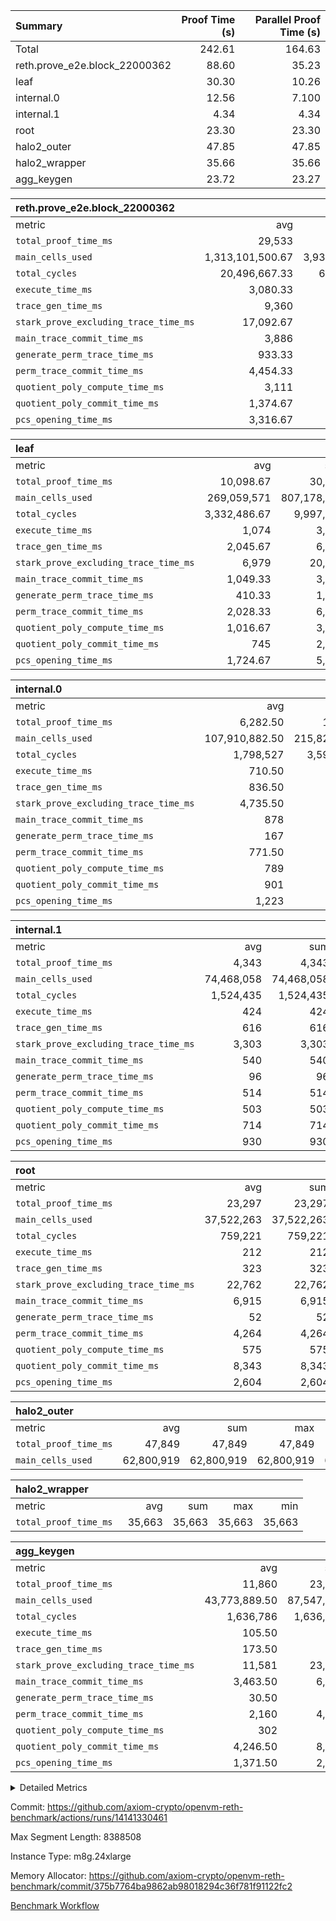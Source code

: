 | Summary | Proof Time (s) | Parallel Proof Time (s) |
|:---|---:|---:|
| Total |  242.61 |  164.63 |
| reth.prove_e2e.block_22000362 |  88.60 |  35.23 |
| leaf |  30.30 |  10.26 |
| internal.0 |  12.56 |  7.100 |
| internal.1 |  4.34 |  4.34 |
| root |  23.30 |  23.30 |
| halo2_outer |  47.85 |  47.85 |
| halo2_wrapper |  35.66 |  35.66 |
| agg_keygen |  23.72 |  23.27 |


| reth.prove_e2e.block_22000362 |||||
|:---|---:|---:|---:|---:|
|metric|avg|sum|max|min|
| `total_proof_time_ms ` |  29,533 |  88,599 |  35,226 |  25,727 |
| `main_cells_used     ` |  1,313,101,500.67 |  3,939,304,502 |  1,640,255,246 |  994,688,436 |
| `total_cycles        ` |  20,496,667.33 |  61,490,002 |  24,054,463 |  16,974,555 |
| `execute_time_ms     ` |  3,080.33 |  9,241 |  4,110 |  2,420 |
| `trace_gen_time_ms   ` |  9,360 |  28,080 |  10,673 |  8,610 |
| `stark_prove_excluding_trace_time_ms` |  17,092.67 |  51,278 |  20,443 |  14,219 |
| `main_trace_commit_time_ms` |  3,886 |  11,658 |  4,924 |  2,870 |
| `generate_perm_trace_time_ms` |  933.33 |  2,800 |  1,026 |  883 |
| `perm_trace_commit_time_ms` |  4,454.33 |  13,363 |  5,343 |  3,867 |
| `quotient_poly_compute_time_ms` |  3,111 |  9,333 |  4,136 |  2,124 |
| `quotient_poly_commit_time_ms` |  1,374.67 |  4,124 |  1,471 |  1,312 |
| `pcs_opening_time_ms ` |  3,316.67 |  9,950 |  3,525 |  3,109 |

| leaf |||||
|:---|---:|---:|---:|---:|
|metric|avg|sum|max|min|
| `total_proof_time_ms ` |  10,098.67 |  30,296 |  10,255 |  9,843 |
| `main_cells_used     ` |  269,059,571 |  807,178,713 |  278,240,568 |  250,808,827 |
| `total_cycles        ` |  3,332,486.67 |  9,997,460 |  3,461,307 |  3,077,172 |
| `execute_time_ms     ` |  1,074 |  3,222 |  1,109 |  1,007 |
| `trace_gen_time_ms   ` |  2,045.67 |  6,137 |  2,133 |  1,896 |
| `stark_prove_excluding_trace_time_ms` |  6,979 |  20,937 |  7,016 |  6,940 |
| `main_trace_commit_time_ms` |  1,049.33 |  3,148 |  1,062 |  1,035 |
| `generate_perm_trace_time_ms` |  410.33 |  1,231 |  415 |  406 |
| `perm_trace_commit_time_ms` |  2,028.33 |  6,085 |  2,034 |  2,024 |
| `quotient_poly_compute_time_ms` |  1,016.67 |  3,050 |  1,024 |  1,002 |
| `quotient_poly_commit_time_ms` |  745 |  2,235 |  756 |  733 |
| `pcs_opening_time_ms ` |  1,724.67 |  5,174 |  1,743 |  1,707 |

| internal.0 |||||
|:---|---:|---:|---:|---:|
|metric|avg|sum|max|min|
| `total_proof_time_ms ` |  6,282.50 |  12,565 |  7,995 |  4,570 |
| `main_cells_used     ` |  107,910,882.50 |  215,821,765 |  143,363,999 |  72,457,766 |
| `total_cycles        ` |  1,798,527 |  3,597,054 |  2,397,841 |  1,199,213 |
| `execute_time_ms     ` |  710.50 |  1,421 |  945 |  476 |
| `trace_gen_time_ms   ` |  836.50 |  1,673 |  1,097 |  576 |
| `stark_prove_excluding_trace_time_ms` |  4,735.50 |  9,471 |  5,953 |  3,518 |
| `main_trace_commit_time_ms` |  878 |  1,756 |  1,137 |  619 |
| `generate_perm_trace_time_ms` |  167 |  334 |  208 |  126 |
| `perm_trace_commit_time_ms` |  771.50 |  1,543 |  988 |  555 |
| `quotient_poly_compute_time_ms` |  789 |  1,578 |  1,010 |  568 |
| `quotient_poly_commit_time_ms` |  901 |  1,802 |  1,101 |  701 |
| `pcs_opening_time_ms ` |  1,223 |  2,446 |  1,503 |  943 |

| internal.1 |||||
|:---|---:|---:|---:|---:|
|metric|avg|sum|max|min|
| `total_proof_time_ms ` |  4,343 |  4,343 |  4,343 |  4,343 |
| `main_cells_used     ` |  74,468,058 |  74,468,058 |  74,468,058 |  74,468,058 |
| `total_cycles        ` |  1,524,435 |  1,524,435 |  1,524,435 |  1,524,435 |
| `execute_time_ms     ` |  424 |  424 |  424 |  424 |
| `trace_gen_time_ms   ` |  616 |  616 |  616 |  616 |
| `stark_prove_excluding_trace_time_ms` |  3,303 |  3,303 |  3,303 |  3,303 |
| `main_trace_commit_time_ms` |  540 |  540 |  540 |  540 |
| `generate_perm_trace_time_ms` |  96 |  96 |  96 |  96 |
| `perm_trace_commit_time_ms` |  514 |  514 |  514 |  514 |
| `quotient_poly_compute_time_ms` |  503 |  503 |  503 |  503 |
| `quotient_poly_commit_time_ms` |  714 |  714 |  714 |  714 |
| `pcs_opening_time_ms ` |  930 |  930 |  930 |  930 |

| root |||||
|:---|---:|---:|---:|---:|
|metric|avg|sum|max|min|
| `total_proof_time_ms ` |  23,297 |  23,297 |  23,297 |  23,297 |
| `main_cells_used     ` |  37,522,263 |  37,522,263 |  37,522,263 |  37,522,263 |
| `total_cycles        ` |  759,221 |  759,221 |  759,221 |  759,221 |
| `execute_time_ms     ` |  212 |  212 |  212 |  212 |
| `trace_gen_time_ms   ` |  323 |  323 |  323 |  323 |
| `stark_prove_excluding_trace_time_ms` |  22,762 |  22,762 |  22,762 |  22,762 |
| `main_trace_commit_time_ms` |  6,915 |  6,915 |  6,915 |  6,915 |
| `generate_perm_trace_time_ms` |  52 |  52 |  52 |  52 |
| `perm_trace_commit_time_ms` |  4,264 |  4,264 |  4,264 |  4,264 |
| `quotient_poly_compute_time_ms` |  575 |  575 |  575 |  575 |
| `quotient_poly_commit_time_ms` |  8,343 |  8,343 |  8,343 |  8,343 |
| `pcs_opening_time_ms ` |  2,604 |  2,604 |  2,604 |  2,604 |

| halo2_outer |||||
|:---|---:|---:|---:|---:|
|metric|avg|sum|max|min|
| `total_proof_time_ms ` |  47,849 |  47,849 |  47,849 |  47,849 |
| `main_cells_used     ` |  62,800,919 |  62,800,919 |  62,800,919 |  62,800,919 |

| halo2_wrapper |||||
|:---|---:|---:|---:|---:|
|metric|avg|sum|max|min|
| `total_proof_time_ms ` |  35,663 |  35,663 |  35,663 |  35,663 |

| agg_keygen |||||
|:---|---:|---:|---:|---:|
|metric|avg|sum|max|min|
| `total_proof_time_ms ` |  11,860 |  23,720 |  23,273 |  447 |
| `main_cells_used     ` |  43,773,889.50 |  87,547,779 |  86,881,863 |  665,916 |
| `total_cycles        ` |  1,636,786 |  1,636,786 |  1,636,786 |  1,636,786 |
| `execute_time_ms     ` |  105.50 |  211 |  211 |  0 |
| `trace_gen_time_ms   ` |  173.50 |  347 |  319 |  28 |
| `stark_prove_excluding_trace_time_ms` |  11,581 |  23,162 |  22,743 |  419 |
| `main_trace_commit_time_ms` |  3,463.50 |  6,927 |  6,875 |  52 |
| `generate_perm_trace_time_ms` |  30.50 |  61 |  50 |  11 |
| `perm_trace_commit_time_ms` |  2,160 |  4,320 |  4,271 |  49 |
| `quotient_poly_compute_time_ms` |  302 |  604 |  575 |  29 |
| `quotient_poly_commit_time_ms` |  4,246.50 |  8,493 |  8,434 |  59 |
| `pcs_opening_time_ms ` |  1,371.50 |  2,743 |  2,529 |  214 |



<details>
<summary>Detailed Metrics</summary>

| air_name | block_number | quotient_deg | interactions | constraints |
| --- | --- | --- | --- | --- |
| AccessAdapterAir<16> | 22000362 | 2 | 5 | 12 | 
| AccessAdapterAir<2> | 22000362 | 2 | 5 | 12 | 
| AccessAdapterAir<32> | 22000362 | 2 | 5 | 12 | 
| AccessAdapterAir<4> | 22000362 | 2 | 5 | 12 | 
| AccessAdapterAir<8> | 22000362 | 2 | 5 | 12 | 
| BitwiseOperationLookupAir<8> | 22000362 | 2 | 2 | 4 | 
| KeccakVmAir | 22000362 | 2 | 321 | 4,513 | 
| MemoryMerkleAir<8> | 22000362 | 2 | 4 | 39 | 
| PersistentBoundaryAir<8> | 22000362 | 2 | 3 | 7 | 
| PhantomAir | 22000362 | 2 | 3 | 5 | 
| Poseidon2PeripheryAir<BabyBearParameters>, 1> | 22000362 | 2 | 1 | 286 | 
| ProgramAir | 22000362 | 1 | 1 | 4 | 
| RangeTupleCheckerAir<2> | 22000362 | 1 | 1 | 4 | 
| Rv32HintStoreAir | 22000362 | 2 | 18 | 28 | 
| Sha256VmAir | 22000362 | 2 | 50 | 663 | 
| VariableRangeCheckerAir | 22000362 | 1 | 1 | 4 | 
| VmAirWrapper<Rv32BaseAluAdapterAir, BaseAluCoreAir<4, 8> | 22000362 | 2 | 20 | 37 | 
| VmAirWrapper<Rv32BaseAluAdapterAir, LessThanCoreAir<4, 8> | 22000362 | 2 | 18 | 40 | 
| VmAirWrapper<Rv32BaseAluAdapterAir, ShiftCoreAir<4, 8> | 22000362 | 2 | 24 | 91 | 
| VmAirWrapper<Rv32BranchAdapterAir, BranchEqualCoreAir<4> | 22000362 | 2 | 11 | 20 | 
| VmAirWrapper<Rv32BranchAdapterAir, BranchLessThanCoreAir<4, 8> | 22000362 | 2 | 13 | 35 | 
| VmAirWrapper<Rv32CondRdWriteAdapterAir, Rv32JalLuiCoreAir> | 22000362 | 2 | 10 | 18 | 
| VmAirWrapper<Rv32HeapAdapterAir<2, 32, 32>, BaseAluCoreAir<32, 8> | 22000362 | 2 | 61 | 126 | 
| VmAirWrapper<Rv32HeapAdapterAir<2, 32, 32>, LessThanCoreAir<32, 8> | 22000362 | 2 | 31 | 129 | 
| VmAirWrapper<Rv32HeapAdapterAir<2, 32, 32>, MultiplicationCoreAir<32, 8> | 22000362 | 2 | 61 | 57 | 
| VmAirWrapper<Rv32HeapAdapterAir<2, 32, 32>, ShiftCoreAir<32, 8> | 22000362 | 2 | 79 | 2,161 | 
| VmAirWrapper<Rv32HeapBranchAdapterAir<2, 32>, BranchEqualCoreAir<32> | 22000362 | 2 | 20 | 55 | 
| VmAirWrapper<Rv32HeapBranchAdapterAir<2, 32>, BranchLessThanCoreAir<32, 8> | 22000362 | 2 | 22 | 126 | 
| VmAirWrapper<Rv32IsEqualModAdapterAir<2, 1, 32, 32>, ModularIsEqualCoreAir<32, 4, 8> | 22000362 | 2 | 25 | 225 | 
| VmAirWrapper<Rv32IsEqualModAdapterAir<2, 3, 16, 48>, ModularIsEqualCoreAir<48, 4, 8> | 22000362 | 2 | 41 | 333 | 
| VmAirWrapper<Rv32JalrAdapterAir, Rv32JalrCoreAir> | 22000362 | 2 | 16 | 20 | 
| VmAirWrapper<Rv32LoadStoreAdapterAir, LoadSignExtendCoreAir<4, 8> | 22000362 | 2 | 18 | 33 | 
| VmAirWrapper<Rv32LoadStoreAdapterAir, LoadStoreCoreAir<4> | 22000362 | 2 | 17 | 40 | 
| VmAirWrapper<Rv32MultAdapterAir, DivRemCoreAir<4, 8> | 22000362 | 2 | 25 | 84 | 
| VmAirWrapper<Rv32MultAdapterAir, MulHCoreAir<4, 8> | 22000362 | 2 | 24 | 31 | 
| VmAirWrapper<Rv32MultAdapterAir, MultiplicationCoreAir<4, 8> | 22000362 | 2 | 19 | 19 | 
| VmAirWrapper<Rv32RdWriteAdapterAir, Rv32AuipcCoreAir> | 22000362 | 2 | 12 | 14 | 
| VmAirWrapper<Rv32VecHeapAdapterAir<1, 2, 2, 32, 32>, FieldExpressionCoreAir> | 22000362 | 2 | 415 | 480 | 
| VmAirWrapper<Rv32VecHeapAdapterAir<1, 6, 6, 16, 16>, FieldExpressionCoreAir> | 22000362 | 2 | 832 | 921 | 
| VmAirWrapper<Rv32VecHeapAdapterAir<2, 1, 1, 32, 32>, FieldExpressionCoreAir> | 22000362 | 2 | 158 | 190 | 
| VmAirWrapper<Rv32VecHeapAdapterAir<2, 2, 2, 32, 32>, FieldExpressionCoreAir> | 22000362 | 2 | 428 | 457 | 
| VmAirWrapper<Rv32VecHeapAdapterAir<2, 3, 3, 16, 16>, FieldExpressionCoreAir> | 22000362 | 2 | 246 | 288 | 
| VmAirWrapper<Rv32VecHeapAdapterAir<2, 6, 6, 16, 16>, FieldExpressionCoreAir> | 22000362 | 2 | 668 | 701 | 
| VmConnectorAir | 22000362 | 2 | 5 | 11 | 

| block_number | execute_time_ms |
| --- | --- |
| 22000362 | 212 | 

| group | air_name | block_number | rows | quotient_deg | prep_cols | perm_cols | main_cols | interactions | constraints | cells |
| --- | --- | --- | --- | --- | --- | --- | --- | --- | --- | --- |
| agg_keygen | AccessAdapterAir<16> | 22000362 |  | 2 |  |  |  | 5 | 12 |  | 
| agg_keygen | AccessAdapterAir<2> | 22000362 | 524,288 | 8 |  | 16 | 11 | 5 | 12 | 14,155,776 | 
| agg_keygen | AccessAdapterAir<32> | 22000362 |  | 2 |  |  |  | 5 | 12 |  | 
| agg_keygen | AccessAdapterAir<4> | 22000362 | 262,144 | 8 |  | 16 | 13 | 5 | 12 | 7,602,176 | 
| agg_keygen | AccessAdapterAir<8> | 22000362 | 8,192 | 8 |  | 16 | 17 | 5 | 12 | 270,336 | 
| agg_keygen | BitwiseOperationLookupAir<8> | 22000362 |  | 2 |  |  |  | 2 | 4 |  | 
| agg_keygen | FriReducedOpeningAir | 22000362 | 524,288 | 8 |  | 84 | 27 | 39 | 71 | 58,195,968 | 
| agg_keygen | JalRangeCheckAir | 22000362 | 65,536 | 8 |  | 28 | 12 | 9 | 14 | 2,621,440 | 
| agg_keygen | MemoryMerkleAir<8> | 22000362 |  | 2 |  |  |  | 4 | 39 |  | 
| agg_keygen | NativePoseidon2Air<BabyBearParameters>, 1> | 22000362 | 65,536 | 8 |  | 312 | 398 | 136 | 572 | 46,530,560 | 
| agg_keygen | PersistentBoundaryAir<8> | 22000362 |  | 2 |  |  |  | 3 | 7 |  | 
| agg_keygen | PhantomAir | 22000362 | 32,768 | 4 |  | 12 | 6 | 3 | 5 | 589,824 | 
| agg_keygen | Poseidon2PeripheryAir<BabyBearParameters>, 1> | 22000362 |  | 2 |  |  |  | 1 | 286 |  | 
| agg_keygen | ProgramAir | 22000362 | 131,072 | 1 |  | 8 | 10 | 1 | 4 | 2,359,296 | 
| agg_keygen | RangeTupleCheckerAir<2> | 22000362 |  | 1 |  |  |  | 1 | 4 |  | 
| agg_keygen | Rv32HintStoreAir | 22000362 |  | 2 |  |  |  | 18 | 28 |  | 
| agg_keygen | VariableRangeCheckerAir | 22000362 | 262,144 | 1 | 2 | 8 | 1 | 1 | 4 | 2,359,296 | 
| agg_keygen | VmAirWrapper<AluNativeAdapterAir, FieldArithmeticCoreAir> | 22000362 | 1,048,576 | 8 |  | 36 | 29 | 15 | 27 | 68,157,440 | 
| agg_keygen | VmAirWrapper<BranchNativeAdapterAir, BranchEqualCoreAir<1> | 22000362 | 262,144 | 8 |  | 28 | 23 | 11 | 25 | 13,369,344 | 
| agg_keygen | VmAirWrapper<NativeAdapterAir<2, 0>, PublicValuesCoreAir> | 22000362 | 64 | 8 |  | 28 | 27 | 11 | 30 | 3,520 | 
| agg_keygen | VmAirWrapper<NativeLoadStoreAdapterAir<1>, NativeLoadStoreCoreAir<1> | 22000362 | 524,288 | 8 |  | 40 | 21 | 15 | 20 | 31,981,568 | 
| agg_keygen | VmAirWrapper<NativeLoadStoreAdapterAir<4>, NativeLoadStoreCoreAir<4> | 22000362 | 131,072 | 8 |  | 40 | 27 | 15 | 20 | 8,781,824 | 
| agg_keygen | VmAirWrapper<NativeVectorizedAdapterAir<4>, FieldExtensionCoreAir> | 22000362 | 131,072 | 8 |  | 36 | 38 | 15 | 27 | 9,699,328 | 
| agg_keygen | VmAirWrapper<Rv32BaseAluAdapterAir, BaseAluCoreAir<4, 8> | 22000362 |  | 2 |  |  |  | 20 | 37 |  | 
| agg_keygen | VmAirWrapper<Rv32BaseAluAdapterAir, LessThanCoreAir<4, 8> | 22000362 |  | 2 |  |  |  | 18 | 40 |  | 
| agg_keygen | VmAirWrapper<Rv32BaseAluAdapterAir, ShiftCoreAir<4, 8> | 22000362 |  | 2 |  |  |  | 24 | 91 |  | 
| agg_keygen | VmAirWrapper<Rv32BranchAdapterAir, BranchEqualCoreAir<4> | 22000362 |  | 2 |  |  |  | 11 | 20 |  | 
| agg_keygen | VmAirWrapper<Rv32BranchAdapterAir, BranchLessThanCoreAir<4, 8> | 22000362 |  | 2 |  |  |  | 13 | 35 |  | 
| agg_keygen | VmAirWrapper<Rv32CondRdWriteAdapterAir, Rv32JalLuiCoreAir> | 22000362 |  | 2 |  |  |  | 10 | 18 |  | 
| agg_keygen | VmAirWrapper<Rv32JalrAdapterAir, Rv32JalrCoreAir> | 22000362 |  | 2 |  |  |  | 16 | 20 |  | 
| agg_keygen | VmAirWrapper<Rv32LoadStoreAdapterAir, LoadSignExtendCoreAir<4, 8> | 22000362 |  | 2 |  |  |  | 18 | 33 |  | 
| agg_keygen | VmAirWrapper<Rv32LoadStoreAdapterAir, LoadStoreCoreAir<4> | 22000362 |  | 2 |  |  |  | 17 | 40 |  | 
| agg_keygen | VmAirWrapper<Rv32MultAdapterAir, DivRemCoreAir<4, 8> | 22000362 |  | 2 |  |  |  | 25 | 84 |  | 
| agg_keygen | VmAirWrapper<Rv32MultAdapterAir, MulHCoreAir<4, 8> | 22000362 |  | 2 |  |  |  | 24 | 31 |  | 
| agg_keygen | VmAirWrapper<Rv32MultAdapterAir, MultiplicationCoreAir<4, 8> | 22000362 |  | 2 |  |  |  | 19 | 19 |  | 
| agg_keygen | VmAirWrapper<Rv32RdWriteAdapterAir, Rv32AuipcCoreAir> | 22000362 |  | 2 |  |  |  | 12 | 14 |  | 
| agg_keygen | VmConnectorAir | 22000362 | 2 | 8 | 1 | 16 | 5 | 5 | 11 | 42 | 
| agg_keygen | VolatileBoundaryAir | 22000362 | 131,072 | 8 |  | 20 | 12 | 7 | 19 | 4,194,304 | 

| group | air_name | block_number | idx | rows | prep_cols | perm_cols | main_cols | cells |
| --- | --- | --- | --- | --- | --- | --- | --- | --- |
| internal.0 | AccessAdapterAir<2> | 22000362 | 0 | 1,048,576 |  | 12 | 11 | 24,117,248 | 
| internal.0 | AccessAdapterAir<2> | 22000362 | 1 | 524,288 |  | 12 | 11 | 12,058,624 | 
| internal.0 | AccessAdapterAir<4> | 22000362 | 0 | 262,144 |  | 12 | 13 | 6,553,600 | 
| internal.0 | AccessAdapterAir<4> | 22000362 | 1 | 262,144 |  | 12 | 13 | 6,553,600 | 
| internal.0 | AccessAdapterAir<8> | 22000362 | 0 | 8,192 |  | 12 | 17 | 237,568 | 
| internal.0 | AccessAdapterAir<8> | 22000362 | 1 | 4,096 |  | 12 | 17 | 118,784 | 
| internal.0 | FriReducedOpeningAir | 22000362 | 0 | 1,048,576 |  | 44 | 27 | 74,448,896 | 
| internal.0 | FriReducedOpeningAir | 22000362 | 1 | 524,288 |  | 44 | 27 | 37,224,448 | 
| internal.0 | JalRangeCheckAir | 22000362 | 0 | 131,072 |  | 16 | 12 | 3,670,016 | 
| internal.0 | JalRangeCheckAir | 22000362 | 1 | 65,536 |  | 16 | 12 | 1,835,008 | 
| internal.0 | NativePoseidon2Air<BabyBearParameters>, 1> | 22000362 | 0 | 262,144 |  | 160 | 398 | 146,276,352 | 
| internal.0 | NativePoseidon2Air<BabyBearParameters>, 1> | 22000362 | 1 | 131,072 |  | 160 | 398 | 73,138,176 | 
| internal.0 | PhantomAir | 22000362 | 0 | 65,536 |  | 8 | 6 | 917,504 | 
| internal.0 | PhantomAir | 22000362 | 1 | 32,768 |  | 8 | 6 | 458,752 | 
| internal.0 | ProgramAir | 22000362 | 0 | 131,072 |  | 8 | 10 | 2,359,296 | 
| internal.0 | ProgramAir | 22000362 | 1 | 131,072 |  | 8 | 10 | 2,359,296 | 
| internal.0 | VariableRangeCheckerAir | 22000362 | 0 | 262,144 | 2 | 8 | 1 | 2,359,296 | 
| internal.0 | VariableRangeCheckerAir | 22000362 | 1 | 262,144 | 2 | 8 | 1 | 2,359,296 | 
| internal.0 | VmAirWrapper<AluNativeAdapterAir, FieldArithmeticCoreAir> | 22000362 | 0 | 2,097,152 |  | 20 | 29 | 102,760,448 | 
| internal.0 | VmAirWrapper<AluNativeAdapterAir, FieldArithmeticCoreAir> | 22000362 | 1 | 1,048,576 |  | 20 | 29 | 51,380,224 | 
| internal.0 | VmAirWrapper<BranchNativeAdapterAir, BranchEqualCoreAir<1> | 22000362 | 0 | 262,144 |  | 16 | 23 | 10,223,616 | 
| internal.0 | VmAirWrapper<BranchNativeAdapterAir, BranchEqualCoreAir<1> | 22000362 | 1 | 131,072 |  | 16 | 23 | 5,111,808 | 
| internal.0 | VmAirWrapper<NativeAdapterAir<2, 0>, PublicValuesCoreAir> | 22000362 | 0 | 64 |  | 16 | 23 | 2,496 | 
| internal.0 | VmAirWrapper<NativeAdapterAir<2, 0>, PublicValuesCoreAir> | 22000362 | 1 | 64 |  | 16 | 23 | 2,496 | 
| internal.0 | VmAirWrapper<NativeLoadStoreAdapterAir<1>, NativeLoadStoreCoreAir<1> | 22000362 | 0 | 524,288 |  | 24 | 21 | 23,592,960 | 
| internal.0 | VmAirWrapper<NativeLoadStoreAdapterAir<1>, NativeLoadStoreCoreAir<1> | 22000362 | 1 | 262,144 |  | 24 | 21 | 11,796,480 | 
| internal.0 | VmAirWrapper<NativeLoadStoreAdapterAir<4>, NativeLoadStoreCoreAir<4> | 22000362 | 0 | 262,144 |  | 24 | 27 | 13,369,344 | 
| internal.0 | VmAirWrapper<NativeLoadStoreAdapterAir<4>, NativeLoadStoreCoreAir<4> | 22000362 | 1 | 131,072 |  | 24 | 27 | 6,684,672 | 
| internal.0 | VmAirWrapper<NativeVectorizedAdapterAir<4>, FieldExtensionCoreAir> | 22000362 | 0 | 262,144 |  | 20 | 38 | 15,204,352 | 
| internal.0 | VmAirWrapper<NativeVectorizedAdapterAir<4>, FieldExtensionCoreAir> | 22000362 | 1 | 131,072 |  | 20 | 38 | 7,602,176 | 
| internal.0 | VmConnectorAir | 22000362 | 0 | 2 | 1 | 12 | 5 | 34 | 
| internal.0 | VmConnectorAir | 22000362 | 1 | 2 | 1 | 12 | 5 | 34 | 
| internal.0 | VolatileBoundaryAir | 22000362 | 0 | 262,144 |  | 12 | 12 | 6,291,456 | 
| internal.0 | VolatileBoundaryAir | 22000362 | 1 | 262,144 |  | 12 | 12 | 6,291,456 | 
| internal.1 | AccessAdapterAir<2> | 22000362 | 2 | 524,288 |  | 12 | 11 | 12,058,624 | 
| internal.1 | AccessAdapterAir<4> | 22000362 | 2 | 262,144 |  | 12 | 13 | 6,553,600 | 
| internal.1 | AccessAdapterAir<8> | 22000362 | 2 | 8,192 |  | 12 | 17 | 237,568 | 
| internal.1 | FriReducedOpeningAir | 22000362 | 2 | 262,144 |  | 44 | 27 | 18,612,224 | 
| internal.1 | JalRangeCheckAir | 22000362 | 2 | 65,536 |  | 16 | 12 | 1,835,008 | 
| internal.1 | NativePoseidon2Air<BabyBearParameters>, 1> | 22000362 | 2 | 65,536 |  | 160 | 398 | 36,569,088 | 
| internal.1 | PhantomAir | 22000362 | 2 | 16,384 |  | 8 | 6 | 229,376 | 
| internal.1 | ProgramAir | 22000362 | 2 | 131,072 |  | 8 | 10 | 2,359,296 | 
| internal.1 | VariableRangeCheckerAir | 22000362 | 2 | 262,144 | 2 | 8 | 1 | 2,359,296 | 
| internal.1 | VmAirWrapper<AluNativeAdapterAir, FieldArithmeticCoreAir> | 22000362 | 2 | 1,048,576 |  | 20 | 29 | 51,380,224 | 
| internal.1 | VmAirWrapper<BranchNativeAdapterAir, BranchEqualCoreAir<1> | 22000362 | 2 | 262,144 |  | 16 | 23 | 10,223,616 | 
| internal.1 | VmAirWrapper<NativeAdapterAir<2, 0>, PublicValuesCoreAir> | 22000362 | 2 | 64 |  | 16 | 23 | 2,496 | 
| internal.1 | VmAirWrapper<NativeLoadStoreAdapterAir<1>, NativeLoadStoreCoreAir<1> | 22000362 | 2 | 524,288 |  | 24 | 21 | 23,592,960 | 
| internal.1 | VmAirWrapper<NativeLoadStoreAdapterAir<4>, NativeLoadStoreCoreAir<4> | 22000362 | 2 | 131,072 |  | 24 | 27 | 6,684,672 | 
| internal.1 | VmAirWrapper<NativeVectorizedAdapterAir<4>, FieldExtensionCoreAir> | 22000362 | 2 | 131,072 |  | 20 | 38 | 7,602,176 | 
| internal.1 | VmConnectorAir | 22000362 | 2 | 2 | 1 | 12 | 5 | 34 | 
| internal.1 | VolatileBoundaryAir | 22000362 | 2 | 262,144 |  | 12 | 12 | 6,291,456 | 
| leaf | AccessAdapterAir<2> | 22000362 | 0 | 2,097,152 |  | 16 | 11 | 56,623,104 | 
| leaf | AccessAdapterAir<2> | 22000362 | 1 | 2,097,152 |  | 16 | 11 | 56,623,104 | 
| leaf | AccessAdapterAir<2> | 22000362 | 2 | 2,097,152 |  | 16 | 11 | 56,623,104 | 
| leaf | AccessAdapterAir<4> | 22000362 | 0 | 1,048,576 |  | 16 | 13 | 30,408,704 | 
| leaf | AccessAdapterAir<4> | 22000362 | 1 | 1,048,576 |  | 16 | 13 | 30,408,704 | 
| leaf | AccessAdapterAir<4> | 22000362 | 2 | 1,048,576 |  | 16 | 13 | 30,408,704 | 
| leaf | AccessAdapterAir<8> | 22000362 | 0 | 32,768 |  | 16 | 17 | 1,081,344 | 
| leaf | AccessAdapterAir<8> | 22000362 | 1 | 32,768 |  | 16 | 17 | 1,081,344 | 
| leaf | AccessAdapterAir<8> | 22000362 | 2 | 32,768 |  | 16 | 17 | 1,081,344 | 
| leaf | FriReducedOpeningAir | 22000362 | 0 | 4,194,304 |  | 84 | 27 | 465,567,744 | 
| leaf | FriReducedOpeningAir | 22000362 | 1 | 4,194,304 |  | 84 | 27 | 465,567,744 | 
| leaf | FriReducedOpeningAir | 22000362 | 2 | 4,194,304 |  | 84 | 27 | 465,567,744 | 
| leaf | JalRangeCheckAir | 22000362 | 0 | 65,536 |  | 28 | 12 | 2,621,440 | 
| leaf | JalRangeCheckAir | 22000362 | 1 | 65,536 |  | 28 | 12 | 2,621,440 | 
| leaf | JalRangeCheckAir | 22000362 | 2 | 65,536 |  | 28 | 12 | 2,621,440 | 
| leaf | NativePoseidon2Air<BabyBearParameters>, 1> | 22000362 | 0 | 262,144 |  | 312 | 398 | 186,122,240 | 
| leaf | NativePoseidon2Air<BabyBearParameters>, 1> | 22000362 | 1 | 262,144 |  | 312 | 398 | 186,122,240 | 
| leaf | NativePoseidon2Air<BabyBearParameters>, 1> | 22000362 | 2 | 262,144 |  | 312 | 398 | 186,122,240 | 
| leaf | PhantomAir | 22000362 | 0 | 32,768 |  | 12 | 6 | 589,824 | 
| leaf | PhantomAir | 22000362 | 1 | 32,768 |  | 12 | 6 | 589,824 | 
| leaf | PhantomAir | 22000362 | 2 | 32,768 |  | 12 | 6 | 589,824 | 
| leaf | ProgramAir | 22000362 | 0 | 2,097,152 |  | 8 | 10 | 37,748,736 | 
| leaf | ProgramAir | 22000362 | 1 | 2,097,152 |  | 8 | 10 | 37,748,736 | 
| leaf | ProgramAir | 22000362 | 2 | 2,097,152 |  | 8 | 10 | 37,748,736 | 
| leaf | VariableRangeCheckerAir | 22000362 | 0 | 262,144 | 2 | 8 | 1 | 2,359,296 | 
| leaf | VariableRangeCheckerAir | 22000362 | 1 | 262,144 | 2 | 8 | 1 | 2,359,296 | 
| leaf | VariableRangeCheckerAir | 22000362 | 2 | 262,144 | 2 | 8 | 1 | 2,359,296 | 
| leaf | VmAirWrapper<AluNativeAdapterAir, FieldArithmeticCoreAir> | 22000362 | 0 | 2,097,152 |  | 36 | 29 | 136,314,880 | 
| leaf | VmAirWrapper<AluNativeAdapterAir, FieldArithmeticCoreAir> | 22000362 | 1 | 2,097,152 |  | 36 | 29 | 136,314,880 | 
| leaf | VmAirWrapper<AluNativeAdapterAir, FieldArithmeticCoreAir> | 22000362 | 2 | 2,097,152 |  | 36 | 29 | 136,314,880 | 
| leaf | VmAirWrapper<BranchNativeAdapterAir, BranchEqualCoreAir<1> | 22000362 | 0 | 524,288 |  | 28 | 23 | 26,738,688 | 
| leaf | VmAirWrapper<BranchNativeAdapterAir, BranchEqualCoreAir<1> | 22000362 | 1 | 524,288 |  | 28 | 23 | 26,738,688 | 
| leaf | VmAirWrapper<BranchNativeAdapterAir, BranchEqualCoreAir<1> | 22000362 | 2 | 524,288 |  | 28 | 23 | 26,738,688 | 
| leaf | VmAirWrapper<NativeAdapterAir<2, 0>, PublicValuesCoreAir> | 22000362 | 0 | 64 |  | 28 | 27 | 3,520 | 
| leaf | VmAirWrapper<NativeAdapterAir<2, 0>, PublicValuesCoreAir> | 22000362 | 1 | 64 |  | 28 | 27 | 3,520 | 
| leaf | VmAirWrapper<NativeAdapterAir<2, 0>, PublicValuesCoreAir> | 22000362 | 2 | 64 |  | 28 | 27 | 3,520 | 
| leaf | VmAirWrapper<NativeLoadStoreAdapterAir<1>, NativeLoadStoreCoreAir<1> | 22000362 | 0 | 1,048,576 |  | 40 | 21 | 63,963,136 | 
| leaf | VmAirWrapper<NativeLoadStoreAdapterAir<1>, NativeLoadStoreCoreAir<1> | 22000362 | 1 | 1,048,576 |  | 40 | 21 | 63,963,136 | 
| leaf | VmAirWrapper<NativeLoadStoreAdapterAir<1>, NativeLoadStoreCoreAir<1> | 22000362 | 2 | 1,048,576 |  | 40 | 21 | 63,963,136 | 
| leaf | VmAirWrapper<NativeLoadStoreAdapterAir<4>, NativeLoadStoreCoreAir<4> | 22000362 | 0 | 262,144 |  | 40 | 27 | 17,563,648 | 
| leaf | VmAirWrapper<NativeLoadStoreAdapterAir<4>, NativeLoadStoreCoreAir<4> | 22000362 | 1 | 262,144 |  | 40 | 27 | 17,563,648 | 
| leaf | VmAirWrapper<NativeLoadStoreAdapterAir<4>, NativeLoadStoreCoreAir<4> | 22000362 | 2 | 262,144 |  | 40 | 27 | 17,563,648 | 
| leaf | VmAirWrapper<NativeVectorizedAdapterAir<4>, FieldExtensionCoreAir> | 22000362 | 0 | 262,144 |  | 36 | 38 | 19,398,656 | 
| leaf | VmAirWrapper<NativeVectorizedAdapterAir<4>, FieldExtensionCoreAir> | 22000362 | 1 | 524,288 |  | 36 | 38 | 38,797,312 | 
| leaf | VmAirWrapper<NativeVectorizedAdapterAir<4>, FieldExtensionCoreAir> | 22000362 | 2 | 524,288 |  | 36 | 38 | 38,797,312 | 
| leaf | VmConnectorAir | 22000362 | 0 | 2 | 1 | 16 | 5 | 42 | 
| leaf | VmConnectorAir | 22000362 | 1 | 2 | 1 | 16 | 5 | 42 | 
| leaf | VmConnectorAir | 22000362 | 2 | 2 | 1 | 16 | 5 | 42 | 
| leaf | VolatileBoundaryAir | 22000362 | 0 | 1,048,576 |  | 20 | 12 | 33,554,432 | 
| leaf | VolatileBoundaryAir | 22000362 | 1 | 1,048,576 |  | 20 | 12 | 33,554,432 | 
| leaf | VolatileBoundaryAir | 22000362 | 2 | 1,048,576 |  | 20 | 12 | 33,554,432 | 
| root | AccessAdapterAir<2> | 22000362 | 0 | 262,144 |  | 8 | 11 | 4,980,736 | 
| root | AccessAdapterAir<4> | 22000362 | 0 | 131,072 |  | 8 | 13 | 2,752,512 | 
| root | AccessAdapterAir<8> | 22000362 | 0 | 4,096 |  | 8 | 17 | 102,400 | 
| root | FriReducedOpeningAir | 22000362 | 0 | 131,072 |  | 24 | 27 | 6,684,672 | 
| root | JalRangeCheckAir | 22000362 | 0 | 32,768 |  | 12 | 12 | 786,432 | 
| root | NativePoseidon2Air<BabyBearParameters>, 1> | 22000362 | 0 | 32,768 |  | 84 | 398 | 15,794,176 | 
| root | PhantomAir | 22000362 | 0 | 8,192 |  | 8 | 6 | 114,688 | 
| root | ProgramAir | 22000362 | 0 | 131,072 |  | 8 | 10 | 2,359,296 | 
| root | VariableRangeCheckerAir | 22000362 | 0 | 262,144 | 2 | 8 | 1 | 2,359,296 | 
| root | VmAirWrapper<AluNativeAdapterAir, FieldArithmeticCoreAir> | 22000362 | 0 | 524,288 |  | 12 | 29 | 21,495,808 | 
| root | VmAirWrapper<BranchNativeAdapterAir, BranchEqualCoreAir<1> | 22000362 | 0 | 131,072 |  | 12 | 23 | 4,587,520 | 
| root | VmAirWrapper<NativeAdapterAir<2, 0>, PublicValuesCoreAir> | 22000362 | 0 | 64 |  | 12 | 22 | 2,176 | 
| root | VmAirWrapper<NativeLoadStoreAdapterAir<1>, NativeLoadStoreCoreAir<1> | 22000362 | 0 | 262,144 |  | 16 | 21 | 9,699,328 | 
| root | VmAirWrapper<NativeLoadStoreAdapterAir<4>, NativeLoadStoreCoreAir<4> | 22000362 | 0 | 65,536 |  | 16 | 27 | 2,818,048 | 
| root | VmAirWrapper<NativeVectorizedAdapterAir<4>, FieldExtensionCoreAir> | 22000362 | 0 | 65,536 |  | 12 | 38 | 3,276,800 | 
| root | VmConnectorAir | 22000362 | 0 | 2 | 1 | 8 | 5 | 26 | 
| root | VolatileBoundaryAir | 22000362 | 0 | 131,072 |  | 8 | 12 | 2,621,440 | 

| group | air_name | block_number | segment | rows | prep_cols | perm_cols | main_cols | cells |
| --- | --- | --- | --- | --- | --- | --- | --- | --- |
| agg_keygen | AccessAdapterAir<16> | 22000362 | 0 | 1 |  | 16 | 25 | 41 | 
| agg_keygen | AccessAdapterAir<2> | 22000362 | 0 | 1 |  | 16 | 11 | 27 | 
| agg_keygen | AccessAdapterAir<32> | 22000362 | 0 | 1 |  | 16 | 41 | 57 | 
| agg_keygen | AccessAdapterAir<4> | 22000362 | 0 | 1 |  | 16 | 13 | 29 | 
| agg_keygen | AccessAdapterAir<8> | 22000362 | 0 | 1 |  | 16 | 17 | 33 | 
| agg_keygen | BitwiseOperationLookupAir<8> | 22000362 | 0 | 65,536 | 3 | 8 | 2 | 655,360 | 
| agg_keygen | MemoryMerkleAir<8> | 22000362 | 0 | 64 |  | 16 | 32 | 3,072 | 
| agg_keygen | PersistentBoundaryAir<8> | 22000362 | 0 | 1 |  | 12 | 20 | 32 | 
| agg_keygen | PhantomAir | 22000362 | 0 | 1 |  | 12 | 6 | 18 | 
| agg_keygen | Poseidon2PeripheryAir<BabyBearParameters>, 1> | 22000362 | 0 | 32 |  | 8 | 300 | 9,856 | 
| agg_keygen | ProgramAir | 22000362 | 0 | 1 |  | 8 | 10 | 18 | 
| agg_keygen | RangeTupleCheckerAir<2> | 22000362 | 0 | 524,288 | 2 | 8 | 1 | 4,718,592 | 
| agg_keygen | Rv32HintStoreAir | 22000362 | 0 | 1 |  | 44 | 32 | 76 | 
| agg_keygen | VariableRangeCheckerAir | 22000362 | 0 | 262,144 | 2 | 8 | 1 | 2,359,296 | 
| agg_keygen | VmAirWrapper<Rv32BaseAluAdapterAir, BaseAluCoreAir<4, 8> | 22000362 | 0 | 1 |  | 52 | 36 | 88 | 
| agg_keygen | VmAirWrapper<Rv32BaseAluAdapterAir, LessThanCoreAir<4, 8> | 22000362 | 0 | 1 |  | 40 | 37 | 77 | 
| agg_keygen | VmAirWrapper<Rv32BaseAluAdapterAir, ShiftCoreAir<4, 8> | 22000362 | 0 | 1 |  | 52 | 53 | 105 | 
| agg_keygen | VmAirWrapper<Rv32BranchAdapterAir, BranchEqualCoreAir<4> | 22000362 | 0 | 1 |  | 28 | 26 | 54 | 
| agg_keygen | VmAirWrapper<Rv32BranchAdapterAir, BranchLessThanCoreAir<4, 8> | 22000362 | 0 | 1 |  | 32 | 32 | 64 | 
| agg_keygen | VmAirWrapper<Rv32CondRdWriteAdapterAir, Rv32JalLuiCoreAir> | 22000362 | 0 | 1 |  | 28 | 18 | 46 | 
| agg_keygen | VmAirWrapper<Rv32JalrAdapterAir, Rv32JalrCoreAir> | 22000362 | 0 | 1 |  | 36 | 28 | 64 | 
| agg_keygen | VmAirWrapper<Rv32LoadStoreAdapterAir, LoadSignExtendCoreAir<4, 8> | 22000362 | 0 | 1 |  | 52 | 36 | 88 | 
| agg_keygen | VmAirWrapper<Rv32LoadStoreAdapterAir, LoadStoreCoreAir<4> | 22000362 | 0 | 1 |  | 52 | 41 | 93 | 
| agg_keygen | VmAirWrapper<Rv32MultAdapterAir, DivRemCoreAir<4, 8> | 22000362 | 0 | 1 |  | 72 | 59 | 131 | 
| agg_keygen | VmAirWrapper<Rv32MultAdapterAir, MulHCoreAir<4, 8> | 22000362 | 0 | 1 |  | 72 | 39 | 111 | 
| agg_keygen | VmAirWrapper<Rv32MultAdapterAir, MultiplicationCoreAir<4, 8> | 22000362 | 0 | 1 |  | 52 | 31 | 83 | 
| agg_keygen | VmAirWrapper<Rv32RdWriteAdapterAir, Rv32AuipcCoreAir> | 22000362 | 0 | 1 |  | 28 | 20 | 48 | 
| agg_keygen | VmConnectorAir | 22000362 | 0 | 2 | 1 | 16 | 5 | 42 | 
| reth.prove_e2e.block_22000362 | AccessAdapterAir<16> | 22000362 | 0 | 64 |  | 16 | 25 | 2,624 | 
| reth.prove_e2e.block_22000362 | AccessAdapterAir<16> | 22000362 | 1 | 524,288 |  | 16 | 25 | 21,495,808 | 
| reth.prove_e2e.block_22000362 | AccessAdapterAir<16> | 22000362 | 2 | 131,072 |  | 16 | 25 | 5,373,952 | 
| reth.prove_e2e.block_22000362 | AccessAdapterAir<2> | 22000362 | 1 | 512 |  | 16 | 11 | 13,824 | 
| reth.prove_e2e.block_22000362 | AccessAdapterAir<2> | 22000362 | 2 | 131,072 |  | 16 | 11 | 3,538,944 | 
| reth.prove_e2e.block_22000362 | AccessAdapterAir<32> | 22000362 | 0 | 32 |  | 16 | 41 | 1,824 | 
| reth.prove_e2e.block_22000362 | AccessAdapterAir<32> | 22000362 | 1 | 262,144 |  | 16 | 41 | 14,942,208 | 
| reth.prove_e2e.block_22000362 | AccessAdapterAir<32> | 22000362 | 2 | 65,536 |  | 16 | 41 | 3,735,552 | 
| reth.prove_e2e.block_22000362 | AccessAdapterAir<4> | 22000362 | 0 | 64 |  | 16 | 13 | 1,856 | 
| reth.prove_e2e.block_22000362 | AccessAdapterAir<4> | 22000362 | 1 | 512 |  | 16 | 13 | 14,848 | 
| reth.prove_e2e.block_22000362 | AccessAdapterAir<4> | 22000362 | 2 | 65,536 |  | 16 | 13 | 1,900,544 | 
| reth.prove_e2e.block_22000362 | AccessAdapterAir<8> | 22000362 | 0 | 1,048,576 |  | 16 | 17 | 34,603,008 | 
| reth.prove_e2e.block_22000362 | AccessAdapterAir<8> | 22000362 | 1 | 2,097,152 |  | 16 | 17 | 69,206,016 | 
| reth.prove_e2e.block_22000362 | AccessAdapterAir<8> | 22000362 | 2 | 1,048,576 |  | 16 | 17 | 34,603,008 | 
| reth.prove_e2e.block_22000362 | BitwiseOperationLookupAir<8> | 22000362 | 0 | 65,536 | 3 | 8 | 2 | 655,360 | 
| reth.prove_e2e.block_22000362 | BitwiseOperationLookupAir<8> | 22000362 | 1 | 65,536 | 3 | 8 | 2 | 655,360 | 
| reth.prove_e2e.block_22000362 | BitwiseOperationLookupAir<8> | 22000362 | 2 | 65,536 | 3 | 8 | 2 | 655,360 | 
| reth.prove_e2e.block_22000362 | KeccakVmAir | 22000362 | 0 | 1 |  | 1,056 | 3,163 | 4,219 | 
| reth.prove_e2e.block_22000362 | KeccakVmAir | 22000362 | 1 | 262,144 |  | 1,056 | 3,163 | 1,105,985,536 | 
| reth.prove_e2e.block_22000362 | KeccakVmAir | 22000362 | 2 | 131,072 |  | 1,056 | 3,163 | 552,992,768 | 
| reth.prove_e2e.block_22000362 | MemoryMerkleAir<8> | 22000362 | 0 | 1,048,576 |  | 16 | 32 | 50,331,648 | 
| reth.prove_e2e.block_22000362 | MemoryMerkleAir<8> | 22000362 | 1 | 1,048,576 |  | 16 | 32 | 50,331,648 | 
| reth.prove_e2e.block_22000362 | MemoryMerkleAir<8> | 22000362 | 2 | 2,097,152 |  | 16 | 32 | 100,663,296 | 
| reth.prove_e2e.block_22000362 | PersistentBoundaryAir<8> | 22000362 | 0 | 1,048,576 |  | 12 | 20 | 33,554,432 | 
| reth.prove_e2e.block_22000362 | PersistentBoundaryAir<8> | 22000362 | 1 | 1,048,576 |  | 12 | 20 | 33,554,432 | 
| reth.prove_e2e.block_22000362 | PersistentBoundaryAir<8> | 22000362 | 2 | 1,048,576 |  | 12 | 20 | 33,554,432 | 
| reth.prove_e2e.block_22000362 | PhantomAir | 22000362 | 0 | 4 |  | 12 | 6 | 72 | 
| reth.prove_e2e.block_22000362 | PhantomAir | 22000362 | 1 | 128 |  | 12 | 6 | 2,304 | 
| reth.prove_e2e.block_22000362 | PhantomAir | 22000362 | 2 | 32 |  | 12 | 6 | 576 | 
| reth.prove_e2e.block_22000362 | Poseidon2PeripheryAir<BabyBearParameters>, 1> | 22000362 | 0 | 1,048,576 |  | 8 | 300 | 322,961,408 | 
| reth.prove_e2e.block_22000362 | Poseidon2PeripheryAir<BabyBearParameters>, 1> | 22000362 | 1 | 524,288 |  | 8 | 300 | 161,480,704 | 
| reth.prove_e2e.block_22000362 | Poseidon2PeripheryAir<BabyBearParameters>, 1> | 22000362 | 2 | 1,048,576 |  | 8 | 300 | 322,961,408 | 
| reth.prove_e2e.block_22000362 | ProgramAir | 22000362 | 0 | 524,288 |  | 8 | 10 | 9,437,184 | 
| reth.prove_e2e.block_22000362 | ProgramAir | 22000362 | 1 | 524,288 |  | 8 | 10 | 9,437,184 | 
| reth.prove_e2e.block_22000362 | ProgramAir | 22000362 | 2 | 524,288 |  | 8 | 10 | 9,437,184 | 
| reth.prove_e2e.block_22000362 | RangeTupleCheckerAir<2> | 22000362 | 0 | 2,097,152 | 2 | 8 | 1 | 18,874,368 | 
| reth.prove_e2e.block_22000362 | RangeTupleCheckerAir<2> | 22000362 | 1 | 2,097,152 | 2 | 8 | 1 | 18,874,368 | 
| reth.prove_e2e.block_22000362 | RangeTupleCheckerAir<2> | 22000362 | 2 | 2,097,152 | 2 | 8 | 1 | 18,874,368 | 
| reth.prove_e2e.block_22000362 | Rv32HintStoreAir | 22000362 | 0 | 524,288 |  | 44 | 32 | 39,845,888 | 
| reth.prove_e2e.block_22000362 | Rv32HintStoreAir | 22000362 | 1 | 524,288 |  | 44 | 32 | 39,845,888 | 
| reth.prove_e2e.block_22000362 | Rv32HintStoreAir | 22000362 | 2 | 32 |  | 44 | 32 | 2,432 | 
| reth.prove_e2e.block_22000362 | VariableRangeCheckerAir | 22000362 | 0 | 262,144 | 2 | 8 | 1 | 2,359,296 | 
| reth.prove_e2e.block_22000362 | VariableRangeCheckerAir | 22000362 | 1 | 262,144 | 2 | 8 | 1 | 2,359,296 | 
| reth.prove_e2e.block_22000362 | VariableRangeCheckerAir | 22000362 | 2 | 262,144 | 2 | 8 | 1 | 2,359,296 | 
| reth.prove_e2e.block_22000362 | VmAirWrapper<Rv32BaseAluAdapterAir, BaseAluCoreAir<4, 8> | 22000362 | 0 | 8,388,608 |  | 52 | 36 | 738,197,504 | 
| reth.prove_e2e.block_22000362 | VmAirWrapper<Rv32BaseAluAdapterAir, BaseAluCoreAir<4, 8> | 22000362 | 1 | 8,388,608 |  | 52 | 36 | 738,197,504 | 
| reth.prove_e2e.block_22000362 | VmAirWrapper<Rv32BaseAluAdapterAir, BaseAluCoreAir<4, 8> | 22000362 | 2 | 8,388,608 |  | 52 | 36 | 738,197,504 | 
| reth.prove_e2e.block_22000362 | VmAirWrapper<Rv32BaseAluAdapterAir, LessThanCoreAir<4, 8> | 22000362 | 0 | 524,288 |  | 40 | 37 | 40,370,176 | 
| reth.prove_e2e.block_22000362 | VmAirWrapper<Rv32BaseAluAdapterAir, LessThanCoreAir<4, 8> | 22000362 | 1 | 524,288 |  | 40 | 37 | 40,370,176 | 
| reth.prove_e2e.block_22000362 | VmAirWrapper<Rv32BaseAluAdapterAir, LessThanCoreAir<4, 8> | 22000362 | 2 | 524,288 |  | 40 | 37 | 40,370,176 | 
| reth.prove_e2e.block_22000362 | VmAirWrapper<Rv32BaseAluAdapterAir, ShiftCoreAir<4, 8> | 22000362 | 0 | 1,048,576 |  | 52 | 53 | 110,100,480 | 
| reth.prove_e2e.block_22000362 | VmAirWrapper<Rv32BaseAluAdapterAir, ShiftCoreAir<4, 8> | 22000362 | 1 | 2,097,152 |  | 52 | 53 | 220,200,960 | 
| reth.prove_e2e.block_22000362 | VmAirWrapper<Rv32BaseAluAdapterAir, ShiftCoreAir<4, 8> | 22000362 | 2 | 1,048,576 |  | 52 | 53 | 110,100,480 | 
| reth.prove_e2e.block_22000362 | VmAirWrapper<Rv32BranchAdapterAir, BranchEqualCoreAir<4> | 22000362 | 0 | 2,097,152 |  | 28 | 26 | 113,246,208 | 
| reth.prove_e2e.block_22000362 | VmAirWrapper<Rv32BranchAdapterAir, BranchEqualCoreAir<4> | 22000362 | 1 | 2,097,152 |  | 28 | 26 | 113,246,208 | 
| reth.prove_e2e.block_22000362 | VmAirWrapper<Rv32BranchAdapterAir, BranchEqualCoreAir<4> | 22000362 | 2 | 2,097,152 |  | 28 | 26 | 113,246,208 | 
| reth.prove_e2e.block_22000362 | VmAirWrapper<Rv32BranchAdapterAir, BranchLessThanCoreAir<4, 8> | 22000362 | 0 | 1,048,576 |  | 32 | 32 | 67,108,864 | 
| reth.prove_e2e.block_22000362 | VmAirWrapper<Rv32BranchAdapterAir, BranchLessThanCoreAir<4, 8> | 22000362 | 1 | 2,097,152 |  | 32 | 32 | 134,217,728 | 
| reth.prove_e2e.block_22000362 | VmAirWrapper<Rv32BranchAdapterAir, BranchLessThanCoreAir<4, 8> | 22000362 | 2 | 1,048,576 |  | 32 | 32 | 67,108,864 | 
| reth.prove_e2e.block_22000362 | VmAirWrapper<Rv32CondRdWriteAdapterAir, Rv32JalLuiCoreAir> | 22000362 | 0 | 1,048,576 |  | 28 | 18 | 48,234,496 | 
| reth.prove_e2e.block_22000362 | VmAirWrapper<Rv32CondRdWriteAdapterAir, Rv32JalLuiCoreAir> | 22000362 | 1 | 524,288 |  | 28 | 18 | 24,117,248 | 
| reth.prove_e2e.block_22000362 | VmAirWrapper<Rv32CondRdWriteAdapterAir, Rv32JalLuiCoreAir> | 22000362 | 2 | 524,288 |  | 28 | 18 | 24,117,248 | 
| reth.prove_e2e.block_22000362 | VmAirWrapper<Rv32HeapAdapterAir<2, 32, 32>, BaseAluCoreAir<32, 8> | 22000362 | 1 | 8,192 |  | 192 | 168 | 2,949,120 | 
| reth.prove_e2e.block_22000362 | VmAirWrapper<Rv32HeapAdapterAir<2, 32, 32>, BaseAluCoreAir<32, 8> | 22000362 | 2 | 8,192 |  | 192 | 168 | 2,949,120 | 
| reth.prove_e2e.block_22000362 | VmAirWrapper<Rv32HeapAdapterAir<2, 32, 32>, LessThanCoreAir<32, 8> | 22000362 | 1 | 4,096 |  | 68 | 169 | 970,752 | 
| reth.prove_e2e.block_22000362 | VmAirWrapper<Rv32HeapAdapterAir<2, 32, 32>, LessThanCoreAir<32, 8> | 22000362 | 2 | 2,048 |  | 68 | 169 | 485,376 | 
| reth.prove_e2e.block_22000362 | VmAirWrapper<Rv32HeapAdapterAir<2, 32, 32>, MultiplicationCoreAir<32, 8> | 22000362 | 1 | 512 |  | 192 | 164 | 182,272 | 
| reth.prove_e2e.block_22000362 | VmAirWrapper<Rv32HeapAdapterAir<2, 32, 32>, MultiplicationCoreAir<32, 8> | 22000362 | 2 | 1,024 |  | 192 | 164 | 364,544 | 
| reth.prove_e2e.block_22000362 | VmAirWrapper<Rv32HeapAdapterAir<2, 32, 32>, ShiftCoreAir<32, 8> | 22000362 | 1 | 1,024 |  | 164 | 241 | 414,720 | 
| reth.prove_e2e.block_22000362 | VmAirWrapper<Rv32HeapAdapterAir<2, 32, 32>, ShiftCoreAir<32, 8> | 22000362 | 2 | 1,024 |  | 164 | 241 | 414,720 | 
| reth.prove_e2e.block_22000362 | VmAirWrapper<Rv32HeapBranchAdapterAir<2, 32>, BranchEqualCoreAir<32> | 22000362 | 1 | 8,192 |  | 48 | 124 | 1,409,024 | 
| reth.prove_e2e.block_22000362 | VmAirWrapper<Rv32HeapBranchAdapterAir<2, 32>, BranchEqualCoreAir<32> | 22000362 | 2 | 8,192 |  | 48 | 124 | 1,409,024 | 
| reth.prove_e2e.block_22000362 | VmAirWrapper<Rv32IsEqualModAdapterAir<2, 1, 32, 32>, ModularIsEqualCoreAir<32, 4, 8> | 22000362 | 0 | 1 |  | 56 | 166 | 222 | 
| reth.prove_e2e.block_22000362 | VmAirWrapper<Rv32IsEqualModAdapterAir<2, 1, 32, 32>, ModularIsEqualCoreAir<32, 4, 8> | 22000362 | 1 | 65,536 |  | 56 | 166 | 14,548,992 | 
| reth.prove_e2e.block_22000362 | VmAirWrapper<Rv32IsEqualModAdapterAir<2, 1, 32, 32>, ModularIsEqualCoreAir<32, 4, 8> | 22000362 | 2 | 2,048 |  | 56 | 166 | 454,656 | 
| reth.prove_e2e.block_22000362 | VmAirWrapper<Rv32JalrAdapterAir, Rv32JalrCoreAir> | 22000362 | 0 | 524,288 |  | 36 | 28 | 33,554,432 | 
| reth.prove_e2e.block_22000362 | VmAirWrapper<Rv32JalrAdapterAir, Rv32JalrCoreAir> | 22000362 | 1 | 524,288 |  | 36 | 28 | 33,554,432 | 
| reth.prove_e2e.block_22000362 | VmAirWrapper<Rv32JalrAdapterAir, Rv32JalrCoreAir> | 22000362 | 2 | 524,288 |  | 36 | 28 | 33,554,432 | 
| reth.prove_e2e.block_22000362 | VmAirWrapper<Rv32LoadStoreAdapterAir, LoadSignExtendCoreAir<4, 8> | 22000362 | 0 | 1,048,576 |  | 52 | 36 | 92,274,688 | 
| reth.prove_e2e.block_22000362 | VmAirWrapper<Rv32LoadStoreAdapterAir, LoadSignExtendCoreAir<4, 8> | 22000362 | 1 | 1,048,576 |  | 52 | 36 | 92,274,688 | 
| reth.prove_e2e.block_22000362 | VmAirWrapper<Rv32LoadStoreAdapterAir, LoadSignExtendCoreAir<4, 8> | 22000362 | 2 | 1,048,576 |  | 52 | 36 | 92,274,688 | 
| reth.prove_e2e.block_22000362 | VmAirWrapper<Rv32LoadStoreAdapterAir, LoadStoreCoreAir<4> | 22000362 | 0 | 8,388,608 |  | 52 | 41 | 780,140,544 | 
| reth.prove_e2e.block_22000362 | VmAirWrapper<Rv32LoadStoreAdapterAir, LoadStoreCoreAir<4> | 22000362 | 1 | 8,388,608 |  | 52 | 41 | 780,140,544 | 
| reth.prove_e2e.block_22000362 | VmAirWrapper<Rv32LoadStoreAdapterAir, LoadStoreCoreAir<4> | 22000362 | 2 | 8,388,608 |  | 52 | 41 | 780,140,544 | 
| reth.prove_e2e.block_22000362 | VmAirWrapper<Rv32MultAdapterAir, DivRemCoreAir<4, 8> | 22000362 | 1 | 256 |  | 72 | 59 | 33,536 | 
| reth.prove_e2e.block_22000362 | VmAirWrapper<Rv32MultAdapterAir, DivRemCoreAir<4, 8> | 22000362 | 2 | 256 |  | 72 | 59 | 33,536 | 
| reth.prove_e2e.block_22000362 | VmAirWrapper<Rv32MultAdapterAir, MulHCoreAir<4, 8> | 22000362 | 0 | 512 |  | 72 | 39 | 56,832 | 
| reth.prove_e2e.block_22000362 | VmAirWrapper<Rv32MultAdapterAir, MulHCoreAir<4, 8> | 22000362 | 1 | 65,536 |  | 72 | 39 | 7,274,496 | 
| reth.prove_e2e.block_22000362 | VmAirWrapper<Rv32MultAdapterAir, MulHCoreAir<4, 8> | 22000362 | 2 | 65,536 |  | 72 | 39 | 7,274,496 | 
| reth.prove_e2e.block_22000362 | VmAirWrapper<Rv32MultAdapterAir, MultiplicationCoreAir<4, 8> | 22000362 | 0 | 2,048 |  | 52 | 31 | 169,984 | 
| reth.prove_e2e.block_22000362 | VmAirWrapper<Rv32MultAdapterAir, MultiplicationCoreAir<4, 8> | 22000362 | 1 | 262,144 |  | 52 | 31 | 21,757,952 | 
| reth.prove_e2e.block_22000362 | VmAirWrapper<Rv32MultAdapterAir, MultiplicationCoreAir<4, 8> | 22000362 | 2 | 131,072 |  | 52 | 31 | 10,878,976 | 
| reth.prove_e2e.block_22000362 | VmAirWrapper<Rv32RdWriteAdapterAir, Rv32AuipcCoreAir> | 22000362 | 0 | 262,144 |  | 28 | 20 | 12,582,912 | 
| reth.prove_e2e.block_22000362 | VmAirWrapper<Rv32RdWriteAdapterAir, Rv32AuipcCoreAir> | 22000362 | 1 | 131,072 |  | 28 | 20 | 6,291,456 | 
| reth.prove_e2e.block_22000362 | VmAirWrapper<Rv32RdWriteAdapterAir, Rv32AuipcCoreAir> | 22000362 | 2 | 131,072 |  | 28 | 20 | 6,291,456 | 
| reth.prove_e2e.block_22000362 | VmAirWrapper<Rv32VecHeapAdapterAir<1, 2, 2, 32, 32>, FieldExpressionCoreAir> | 22000362 | 0 | 1 |  | 836 | 547 | 1,383 | 
| reth.prove_e2e.block_22000362 | VmAirWrapper<Rv32VecHeapAdapterAir<1, 2, 2, 32, 32>, FieldExpressionCoreAir> | 22000362 | 1 | 16,384 |  | 836 | 547 | 22,659,072 | 
| reth.prove_e2e.block_22000362 | VmAirWrapper<Rv32VecHeapAdapterAir<1, 2, 2, 32, 32>, FieldExpressionCoreAir> | 22000362 | 2 | 1,024 |  | 836 | 547 | 1,416,192 | 
| reth.prove_e2e.block_22000362 | VmAirWrapper<Rv32VecHeapAdapterAir<2, 1, 1, 32, 32>, FieldExpressionCoreAir> | 22000362 | 0 | 1 |  | 320 | 263 | 583 | 
| reth.prove_e2e.block_22000362 | VmAirWrapper<Rv32VecHeapAdapterAir<2, 1, 1, 32, 32>, FieldExpressionCoreAir> | 22000362 | 1 | 256 |  | 320 | 263 | 149,248 | 
| reth.prove_e2e.block_22000362 | VmAirWrapper<Rv32VecHeapAdapterAir<2, 1, 1, 32, 32>, FieldExpressionCoreAir> | 22000362 | 2 | 16 |  | 320 | 263 | 9,328 | 
| reth.prove_e2e.block_22000362 | VmAirWrapper<Rv32VecHeapAdapterAir<2, 2, 2, 32, 32>, FieldExpressionCoreAir> | 22000362 | 0 | 1 |  | 860 | 625 | 1,485 | 
| reth.prove_e2e.block_22000362 | VmAirWrapper<Rv32VecHeapAdapterAir<2, 2, 2, 32, 32>, FieldExpressionCoreAir> | 22000362 | 1 | 16,384 |  | 860 | 625 | 24,330,240 | 
| reth.prove_e2e.block_22000362 | VmAirWrapper<Rv32VecHeapAdapterAir<2, 2, 2, 32, 32>, FieldExpressionCoreAir> | 22000362 | 2 | 512 |  | 860 | 625 | 760,320 | 
| reth.prove_e2e.block_22000362 | VmConnectorAir | 22000362 | 0 | 2 | 1 | 16 | 5 | 42 | 
| reth.prove_e2e.block_22000362 | VmConnectorAir | 22000362 | 1 | 2 | 1 | 16 | 5 | 42 | 
| reth.prove_e2e.block_22000362 | VmConnectorAir | 22000362 | 2 | 2 | 1 | 16 | 5 | 42 | 

| group | block_number | trace_gen_time_ms | total_proof_time_ms | total_cycles | total_cells | stark_prove_excluding_trace_time_ms | quotient_poly_compute_time_ms | quotient_poly_commit_time_ms | perm_trace_commit_time_ms | pcs_opening_time_ms | num_segments | main_trace_commit_time_ms | main_cells_used | halo2_total_cells | halo2_keygen_time_ms | generate_perm_trace_time_ms | execute_time_ms |
| --- | --- | --- | --- | --- | --- | --- | --- | --- | --- | --- | --- | --- | --- | --- | --- | --- | --- |
| agg_keygen | 22000362 | 319 | 23,273 | 1,636,786 | 270,872,042 | 22,743 | 575 | 8,434 | 4,271 | 2,529 | 1 | 6,875 | 86,881,863 | 8,037,489 | 18,061 | 50 | 211 | 
| halo2_outer | 22000362 |  | 47,849 |  |  |  |  |  |  |  |  |  | 62,800,919 |  |  |  |  | 
| halo2_wrapper | 22000362 |  | 35,663 |  |  |  |  |  |  |  |  |  |  |  |  |  |  | 
| reth.prove_e2e.block_22000362 | 22000362 |  |  |  |  |  |  |  |  |  | 3 |  |  |  |  |  |  | 

| group | block_number | cell_tracker_span | simple_advice_cells | lookup_advice_cells | fixed_cells |
| --- | --- | --- | --- | --- | --- |
| agg_keygen | 22000362 | VerifierProgram | 482,930 | 155,510 | 158,234 | 
| agg_keygen | 22000362 | VerifierProgram;CheckTraceHeightConstraints | 4,789 | 972 | 1,738 | 
| agg_keygen | 22000362 | VerifierProgram;PoseidonCell | 29,400 |  | 8,700 | 
| agg_keygen | 22000362 | VerifierProgram;stage-c-build-rounds | 19,526 | 2,717 | 6,696 | 
| agg_keygen | 22000362 | VerifierProgram;stage-c-build-rounds;PoseidonCell | 46,550 |  | 13,775 | 
| agg_keygen | 22000362 | VerifierProgram;stage-d-verify-pcs | 1,365,246 | 211,617 | 481,258 | 
| agg_keygen | 22000362 | VerifierProgram;stage-d-verify-pcs;PoseidonCell | 3,839,150 |  | 1,136,075 | 
| agg_keygen | 22000362 | VerifierProgram;stage-d-verify-pcs;stage-d-verifier-verify | 45,125 | 5,543 | 19,412 | 
| agg_keygen | 22000362 | VerifierProgram;stage-d-verify-pcs;stage-d-verifier-verify;PoseidonCell | 68,600 |  | 20,300 | 
| agg_keygen | 22000362 | VerifierProgram;stage-d-verify-pcs;stage-d-verifier-verify;cache-generator-powers | 66,304 | 11,396 | 20,384 | 
| agg_keygen | 22000362 | VerifierProgram;stage-d-verify-pcs;stage-d-verifier-verify;compute-reduced-opening;single-reduced-opening-eval | 7,994,476 | 335,356 | 1,482,124 | 
| agg_keygen | 22000362 | VerifierProgram;stage-d-verify-pcs;stage-d-verifier-verify;pre-compute-rounds-context | 76,224 | 11,116 | 22,232 | 
| agg_keygen | 22000362 | VerifierProgram;stage-d-verify-pcs;stage-d-verifier-verify;verify-batch | 49,728 |  | 6,216 | 
| agg_keygen | 22000362 | VerifierProgram;stage-d-verify-pcs;stage-d-verifier-verify;verify-batch;PoseidonCell | 9,264,780 |  | 2,744,280 | 
| agg_keygen | 22000362 | VerifierProgram;stage-d-verify-pcs;stage-d-verifier-verify;verify-batch;verify-batch-reduce-fast;PoseidonCell | 8,263,864 | 237,048 | 2,580,396 | 
| agg_keygen | 22000362 | VerifierProgram;stage-d-verify-pcs;stage-d-verifier-verify;verify-query | 953,456 | 165,676 | 272,356 | 
| agg_keygen | 22000362 | VerifierProgram;stage-d-verify-pcs;stage-d-verifier-verify;verify-query;verify-batch-ext | 102,144 |  | 12,768 | 
| agg_keygen | 22000362 | VerifierProgram;stage-d-verify-pcs;stage-d-verifier-verify;verify-query;verify-batch-ext;PoseidonCell | 15,647,184 |  | 4,634,784 | 
| agg_keygen | 22000362 | VerifierProgram;stage-d-verify-pcs;stage-d-verifier-verify;verify-query;verify-batch-ext;verify-batch-reduce-fast;PoseidonCell | 1,550,612 | 56,000 | 476,812 | 
| agg_keygen | 22000362 | VerifierProgram;stage-e-verify-constraints | 9,770,542 | 1,967,337 | 3,013,652 | 

| group | block_number | idx | trace_gen_time_ms | total_proof_time_ms | total_cycles | total_cells | stark_prove_excluding_trace_time_ms | quotient_poly_compute_time_ms | quotient_poly_commit_time_ms | perm_trace_commit_time_ms | pcs_opening_time_ms | main_trace_commit_time_ms | main_cells_used | generate_perm_trace_time_ms | execute_time_ms |
| --- | --- | --- | --- | --- | --- | --- | --- | --- | --- | --- | --- | --- | --- | --- | --- |
| internal.0 | 22000362 | 0 | 1,097 | 7,995 | 2,397,841 | 432,384,482 | 5,953 | 1,010 | 1,101 | 988 | 1,503 | 1,137 | 143,363,999 | 208 | 945 | 
| internal.0 | 22000362 | 1 | 576 | 4,570 | 1,199,213 | 224,975,330 | 3,518 | 568 | 701 | 555 | 943 | 619 | 72,457,766 | 126 | 476 | 
| internal.1 | 22000362 | 2 | 616 | 4,343 | 1,524,435 | 186,591,714 | 3,303 | 503 | 714 | 514 | 930 | 540 | 74,468,058 | 96 | 424 | 
| leaf | 22000362 | 0 | 1,896 | 9,843 | 3,077,172 | 1,080,659,434 | 6,940 | 1,002 | 733 | 2,034 | 1,724 | 1,035 | 250,808,827 | 406 | 1,007 | 
| leaf | 22000362 | 1 | 2,108 | 10,198 | 3,458,981 | 1,100,058,090 | 6,981 | 1,024 | 756 | 2,024 | 1,707 | 1,051 | 278,129,318 | 415 | 1,109 | 
| leaf | 22000362 | 2 | 2,133 | 10,255 | 3,461,307 | 1,100,058,090 | 7,016 | 1,024 | 746 | 2,027 | 1,743 | 1,062 | 278,240,568 | 410 | 1,106 | 
| root | 22000362 | 0 | 323 | 23,297 | 759,221 | 80,435,354 | 22,762 | 575 | 8,343 | 4,264 | 2,604 | 6,915 | 37,522,263 | 52 | 212 | 

| group | block_number | idx | trace_height_constraint | weighted_sum | threshold |
| --- | --- | --- | --- | --- | --- |
| internal.0 | 22000362 | 0 | 0 | 10,354,820 | 2,013,265,921 | 
| internal.0 | 22000362 | 0 | 1 | 60,317,952 | 2,013,265,921 | 
| internal.0 | 22000362 | 0 | 2 | 5,177,410 | 2,013,265,921 | 
| internal.0 | 22000362 | 0 | 3 | 60,047,620 | 2,013,265,921 | 
| internal.0 | 22000362 | 0 | 4 | 524,288 | 2,013,265,921 | 
| internal.0 | 22000362 | 0 | 5 | 136,815,306 | 2,013,265,921 | 
| internal.0 | 22000362 | 1 | 0 | 5,177,476 | 2,013,265,921 | 
| internal.0 | 22000362 | 1 | 1 | 30,814,464 | 2,013,265,921 | 
| internal.0 | 22000362 | 1 | 2 | 2,588,738 | 2,013,265,921 | 
| internal.0 | 22000362 | 1 | 3 | 30,941,444 | 2,013,265,921 | 
| internal.0 | 22000362 | 1 | 4 | 262,144 | 2,013,265,921 | 
| internal.0 | 22000362 | 1 | 5 | 70,177,482 | 2,013,265,921 | 
| internal.1 | 22000362 | 2 | 0 | 5,144,708 | 2,013,265,921 | 
| internal.1 | 22000362 | 2 | 1 | 24,011,008 | 2,013,265,921 | 
| internal.1 | 22000362 | 2 | 2 | 2,572,354 | 2,013,265,921 | 
| internal.1 | 22000362 | 2 | 3 | 24,133,892 | 2,013,265,921 | 
| internal.1 | 22000362 | 2 | 4 | 131,072 | 2,013,265,921 | 
| internal.1 | 22000362 | 2 | 5 | 56,386,250 | 2,013,265,921 | 
| leaf | 22000362 | 0 | 0 | 18,022,532 | 2,013,265,921 | 
| leaf | 22000362 | 0 | 1 | 128,155,904 | 2,013,265,921 | 
| leaf | 22000362 | 0 | 2 | 9,011,266 | 2,013,265,921 | 
| leaf | 22000362 | 0 | 3 | 128,254,212 | 2,013,265,921 | 
| leaf | 22000362 | 0 | 4 | 524,288 | 2,013,265,921 | 
| leaf | 22000362 | 0 | 5 | 286,327,498 | 2,013,265,921 | 
| leaf | 22000362 | 1 | 0 | 18,546,820 | 2,013,265,921 | 
| leaf | 22000362 | 1 | 1 | 129,728,768 | 2,013,265,921 | 
| leaf | 22000362 | 1 | 2 | 9,273,410 | 2,013,265,921 | 
| leaf | 22000362 | 1 | 3 | 129,827,076 | 2,013,265,921 | 
| leaf | 22000362 | 1 | 4 | 524,288 | 2,013,265,921 | 
| leaf | 22000362 | 1 | 5 | 290,259,658 | 2,013,265,921 | 
| leaf | 22000362 | 2 | 0 | 18,546,820 | 2,013,265,921 | 
| leaf | 22000362 | 2 | 1 | 129,728,768 | 2,013,265,921 | 
| leaf | 22000362 | 2 | 2 | 9,273,410 | 2,013,265,921 | 
| leaf | 22000362 | 2 | 3 | 129,827,076 | 2,013,265,921 | 
| leaf | 22000362 | 2 | 4 | 524,288 | 2,013,265,921 | 
| leaf | 22000362 | 2 | 5 | 290,259,658 | 2,013,265,921 | 
| root | 22000362 | 0 | 0 | 2,252,928 | 2,013,265,921 | 
| root | 22000362 | 0 | 1 | 14,557,184 | 2,013,265,921 | 
| root | 22000362 | 0 | 2 | 1,126,464 | 2,013,265,921 | 
| root | 22000362 | 0 | 3 | 15,540,224 | 2,013,265,921 | 
| root | 22000362 | 0 | 4 | 262,144 | 2,013,265,921 | 
| root | 22000362 | 0 | 5 | 34,263,234 | 2,013,265,921 | 

| group | block_number | segment | trace_gen_time_ms | total_proof_time_ms | total_cycles | total_cells | stark_prove_excluding_trace_time_ms | quotient_poly_compute_time_ms | quotient_poly_commit_time_ms | perm_trace_commit_time_ms | pcs_opening_time_ms | main_trace_commit_time_ms | main_cells_used | generate_perm_trace_time_ms | execute_time_ms |
| --- | --- | --- | --- | --- | --- | --- | --- | --- | --- | --- | --- | --- | --- | --- | --- |
| agg_keygen | 22000362 | 0 | 28 | 447 |  | 7,747,601 | 419 | 29 | 59 | 49 | 214 | 52 | 665,916 | 11 | 0 | 
| reth.prove_e2e.block_22000362 | 22000362 | 0 | 8,797 | 25,727 | 20,460,984 | 2,548,675,609 | 14,219 | 2,124 | 1,341 | 3,867 | 3,109 | 2,870 | 994,688,436 | 891 | 2,711 | 
| reth.prove_e2e.block_22000362 | 22000362 | 1 | 10,673 | 35,226 | 24,054,463 | 3,807,642,922 | 20,443 | 4,136 | 1,471 | 5,343 | 3,525 | 4,924 | 1,640,255,246 | 1,026 | 4,110 | 
| reth.prove_e2e.block_22000362 | 22000362 | 2 | 8,610 | 27,646 | 16,974,555 | 3,122,514,618 | 16,616 | 3,073 | 1,312 | 4,153 | 3,316 | 3,864 | 1,304,360,820 | 883 | 2,420 | 

| group | block_number | segment | trace_height_constraint | weighted_sum | threshold |
| --- | --- | --- | --- | --- | --- |
| agg_keygen | 22000362 | 0 | 0 | 34 | 2,013,265,921 | 
| agg_keygen | 22000362 | 0 | 1 | 86 | 2,013,265,921 | 
| agg_keygen | 22000362 | 0 | 2 | 17 | 2,013,265,921 | 
| agg_keygen | 22000362 | 0 | 3 | 98 | 2,013,265,921 | 
| agg_keygen | 22000362 | 0 | 4 | 193 | 2,013,265,921 | 
| agg_keygen | 22000362 | 0 | 5 | 65 | 2,013,265,921 | 
| agg_keygen | 22000362 | 0 | 6 | 29 | 2,013,265,921 | 
| agg_keygen | 22000362 | 0 | 7 | 20 | 2,013,265,921 | 
| agg_keygen | 22000362 | 0 | 8 | 918,079 | 2,013,265,921 | 
| reth.prove_e2e.block_22000362 | 22000362 | 0 | 0 | 49,812,510 | 2,013,265,921 | 
| reth.prove_e2e.block_22000362 | 22000362 | 0 | 1 | 141,049,500 | 2,013,265,921 | 
| reth.prove_e2e.block_22000362 | 22000362 | 0 | 2 | 24,906,255 | 2,013,265,921 | 
| reth.prove_e2e.block_22000362 | 22000362 | 0 | 3 | 166,216,330 | 2,013,265,921 | 
| reth.prove_e2e.block_22000362 | 22000362 | 0 | 4 | 4,194,304 | 2,013,265,921 | 
| reth.prove_e2e.block_22000362 | 22000362 | 0 | 5 | 2,097,152 | 2,013,265,921 | 
| reth.prove_e2e.block_22000362 | 22000362 | 0 | 6 | 56,361,625 | 2,013,265,921 | 
| reth.prove_e2e.block_22000362 | 22000362 | 0 | 7 |  | 2,013,265,921 | 
| reth.prove_e2e.block_22000362 | 22000362 | 0 | 8 | 12,288 | 2,013,265,921 | 
| reth.prove_e2e.block_22000362 | 22000362 | 0 | 9 | 448,713,196 | 2,013,265,921 | 
| reth.prove_e2e.block_22000362 | 22000362 | 1 | 0 | 54,113,284 | 2,013,265,921 | 
| reth.prove_e2e.block_22000362 | 22000362 | 1 | 1 | 182,662,912 | 2,013,265,921 | 
| reth.prove_e2e.block_22000362 | 22000362 | 1 | 2 | 27,056,642 | 2,013,265,921 | 
| reth.prove_e2e.block_22000362 | 22000362 | 1 | 3 | 224,008,452 | 2,013,265,921 | 
| reth.prove_e2e.block_22000362 | 22000362 | 1 | 4 | 4,194,304 | 2,013,265,921 | 
| reth.prove_e2e.block_22000362 | 22000362 | 1 | 5 | 2,097,152 | 2,013,265,921 | 
| reth.prove_e2e.block_22000362 | 22000362 | 1 | 6 | 97,171,200 | 2,013,265,921 | 
| reth.prove_e2e.block_22000362 | 22000362 | 1 | 7 |  | 2,013,265,921 | 
| reth.prove_e2e.block_22000362 | 22000362 | 1 | 8 | 1,591,296 | 2,013,265,921 | 
| reth.prove_e2e.block_22000362 | 22000362 | 1 | 9 | 596,434,186 | 2,013,265,921 | 
| reth.prove_e2e.block_22000362 | 22000362 | 2 | 0 | 48,152,276 | 2,013,265,921 | 
| reth.prove_e2e.block_22000362 | 22000362 | 2 | 1 | 150,989,968 | 2,013,265,921 | 
| reth.prove_e2e.block_22000362 | 22000362 | 2 | 2 | 24,076,138 | 2,013,265,921 | 
| reth.prove_e2e.block_22000362 | 22000362 | 2 | 3 | 176,394,420 | 2,013,265,921 | 
| reth.prove_e2e.block_22000362 | 22000362 | 2 | 4 | 7,340,032 | 2,013,265,921 | 
| reth.prove_e2e.block_22000362 | 22000362 | 2 | 5 | 3,145,728 | 2,013,265,921 | 
| reth.prove_e2e.block_22000362 | 22000362 | 2 | 6 | 71,036,592 | 2,013,265,921 | 
| reth.prove_e2e.block_22000362 | 22000362 | 2 | 7 |  | 2,013,265,921 | 
| reth.prove_e2e.block_22000362 | 22000362 | 2 | 8 | 1,083,392 | 2,013,265,921 | 
| reth.prove_e2e.block_22000362 | 22000362 | 2 | 9 | 486,281,778 | 2,013,265,921 | 

| group | block_number | trace_height_constraint | weighted_sum | threshold |
| --- | --- | --- | --- | --- |
| agg_keygen | 22000362 | 0 | 5,701,764 | 2,013,265,921 | 
| agg_keygen | 22000362 | 1 | 28,467,456 | 2,013,265,921 | 
| agg_keygen | 22000362 | 2 | 2,850,882 | 2,013,265,921 | 
| agg_keygen | 22000362 | 3 | 28,197,124 | 2,013,265,921 | 
| agg_keygen | 22000362 | 4 | 262,144 | 2,013,265,921 | 
| agg_keygen | 22000362 | 5 | 65,741,514 | 2,013,265,921 | 

</details>


Commit: https://github.com/axiom-crypto/openvm-reth-benchmark/actions/runs/14141330461

Max Segment Length: 8388508

Instance Type: m8g.24xlarge

Memory Allocator: https://github.com/axiom-crypto/openvm-reth-benchmark/commit/375b7764ba9862ab98018294c36f781f91122fc2

[Benchmark Workflow]()
